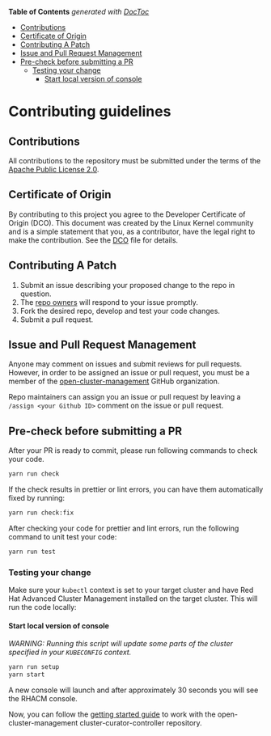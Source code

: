 [comment]: # ( Copyright Contributors to the Open Cluster Management project )

<!-- START doctoc generated TOC please keep comment here to allow auto update -->
<!-- DON'T EDIT THIS SECTION, INSTEAD RE-RUN doctoc TO UPDATE -->
**Table of Contents**  *generated with [DocToc](https://github.com/thlorenz/doctoc)*

- [Contributions](#contributions)
- [Certificate of Origin](#certificate-of-origin)
- [Contributing A Patch](#contributing-a-patch)
- [Issue and Pull Request Management](#issue-and-pull-request-management)
- [Pre-check before submitting a PR](#pre-check-before-submitting-a-pr)
  - [Testing your change](#testing-your-change)
    - [Start local version of console](#start-local-version-of-console)

<!-- END doctoc generated TOC please keep comment here to allow auto update -->

# Contributing guidelines

## Contributions

All contributions to the repository must be submitted under the terms of the [Apache Public License 2.0](https://www.apache.org/licenses/LICENSE-2.0).

## Certificate of Origin

By contributing to this project you agree to the Developer Certificate of
Origin (DCO). This document was created by the Linux Kernel community and is a
simple statement that you, as a contributor, have the legal right to make the
contribution. See the [DCO](DCO) file for details.

## Contributing A Patch

1. Submit an issue describing your proposed change to the repo in question.
1. The [repo owners](OWNERS) will respond to your issue promptly.
1. Fork the desired repo, develop and test your code changes.
1. Submit a pull request.

## Issue and Pull Request Management

Anyone may comment on issues and submit reviews for pull requests. However, in
order to be assigned an issue or pull request, you must be a member of the
[open-cluster-management](https://github.com/open-cluster-management) GitHub organization.

Repo maintainers can assign you an issue or pull request by leaving a
`/assign <your Github ID>` comment on the issue or pull request.

## Pre-check before submitting a PR

After your PR is ready to commit, please run following commands to check your code.

```bash
yarn run check
```

If the check results in prettier or lint errors, you can have them automatically fixed by running:  

```bash
yarn run check:fix
```

After checking your code for prettier and lint errors, run the following command to unit test your code:  

```bash
yarn run test
```

### Testing your change

Make sure your `kubectl` context is set to your target cluster and have Red Hat Advanced Cluster Management installed on the target cluster.
This will run the code locally:

#### Start local version of console

*WARNING: Running this script will update some parts of the cluster specified in your `KUBECONFIG` context.*

```bash
yarn run setup
yarn start
```

A new console will launch and after approximately 30 seconds you will see the RHACM console.

Now, you can follow the [getting started guide](./README.md#getting-started) to work with the open-cluster-management cluster-curator-controller repository.
